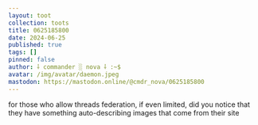 ```yaml
---
layout: toot
collection: toots
title: 0625185800
date: 2024-06-25
published: true
tags: []
pinned: false
author: ⸸ commander ░ nova ⸸ :~$
avatar: /img/avatar/daemon.jpeg
mastodon: https://mastodon.online/@cmdr_nova/0625185800
---
```


for those who allow threads federation, if even limited, did you notice that they have something auto-describing images that come from their site
